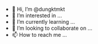 - 👋 Hi, I’m @dungktmkt
- 👀 I’m interested in ...
- 🌱 I’m currently learning ...
- 💞️ I’m looking to collaborate on ...
- 📫 How to reach me ...

<!---
dungktmkt/dungktmkt is a ✨ special ✨ repository because its `README.md` (this file) appears on your GitHub profile.
You can click the Preview link to take a look at your changes.
--->
